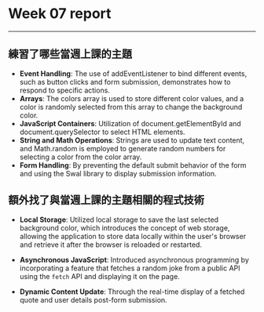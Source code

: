 # Week 07 report 
---

## 練習了哪些當週上課的主題
* **Event Handling**: 
    The use of addEventListener to bind different events, such as button clicks and form submission, demonstrates how to respond to specific actions.
* **Arrays**: 
    The colors array is used to store different color values, and a color is randomly selected from this array to change the background color.
* **JavaScript Containers**: 
    Utilization of document.getElementById and document.querySelector to select HTML elements.
* **String and Math Operations**: 
    Strings are used to update text content, and Math.random is employed to generate random numbers for selecting a color from the color array.
* **Form Handling**: 
    By preventing the default submit behavior of the form and using the Swal library to display submission information.

## 額外找了與當週上課的主題相關的程式技術

* **Local Storage**: 
    Utilized local storage to save the last selected background color, which introduces the concept of web storage, allowing the application to store data locally within the user's browser and retrieve it after the browser is reloaded or restarted.

* **Asynchronous JavaScript**: 
    Introduced asynchronous programming by incorporating a feature that fetches a random joke from a public API using the `fetch` API and displaying it on the page.

* **Dynamic Content Update**: 
    Through the real-time display of a fetched quote and user details post-form submission.
